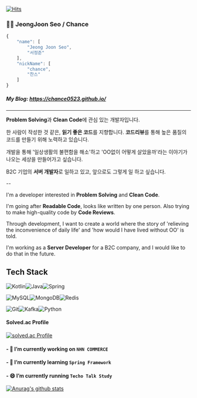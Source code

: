 [![Hits](https://hits.seeyoufarm.com/api/count/incr/badge.svg?url=https%3A%2F%2Fgithub.com%2Fchance0523%2Fhit-counter&count_bg=%2379C83D&title_bg=%23555555&icon=&icon_color=%23FFFFFF&title=hits&edge_flat=false)](https://hits.seeyoufarm.com)

### 🧑‍💻 JeongJoon Seo / Chance
```js
{
    "name": [
        "Jeong Joon Seo",
        "서정준"
    ],
    "nickName": [
        "chance",
        "찬스"
    ]
}
```

##### My Blog: https://chance0523.github.io/

---

**Problem Solving**과 **Clean Code**에 관심 있는 개발자입니다. 

한 사람이 작성한 것 같은, **읽기 좋은 코드**를 지향합니다. **코드리뷰**를 통해 높은 품질의 코드를 만들기 위해 노력하고 있습니다.

개발을 통해 '일상생활의 불편함을 해소'하고 'OO없이 어떻게 살았을까'라는 이야기가 나오는 세상을 만들어가고 싶습니다.

B2C 기업의 **서버 개발자**로 일하고 있고, 앞으로도 그렇게 일 하고 싶습니다.

--

I'm a developer interested in **Problem Solving** and **Clean Code**.

I'm going after **Readable Code**, looks like written by one person. Also trying to make high-quality code by **Code Reviews**.

Through development, I want to create a world where the story of 'relieving the inconvenience of daily life' and 'how would I have lived without OO' is told.

I'm working as a **Server Developer** for a B2C company, and I would like to do that in the future.



## Tech Stack

<img alt="Kotlin" src ="https://img.shields.io/badge/Kotlin-0095D5?&style=for-the-badge&logo=kotlin&logoColor=white"/><img alt="Java" src ="https://img.shields.io/badge/Java-ED8B00?style=for-the-badge&logo=java&logoColor=white"/><img alt="Spring" src ="https://img.shields.io/badge/Spring-6DB33F?style=for-the-badge&logo=spring&logoColor=white"/>

<img alt="MySQL" src ="https://img.shields.io/badge/MySQL-3776AB?style=for-the-badge&logo=mysql&logoColor=white"/><img alt="MongoDB" src ="https://img.shields.io/badge/MongoDB-4EA94B?style=for-the-badge&logo=mongodb&logoColor=white"/><img alt="Redis" src ="https://img.shields.io/badge/redis-%23DD0031.svg?&style=for-the-badge&logo=redis&logoColor=white"/>

<img alt="Git" src ="https://img.shields.io/badge/Git-F05032?style=for-the-badge&logo=git&logoColor=white"/><img alt="Kafka" src ="https://img.shields.io/badge/Apache_Kafka-231F20?style=for-the-badge&logo=apache-kafka&logoColor=white"/><img alt="Python" src ="https://img.shields.io/badge/Python-3776AB?style=for-the-badge&logo=python&logoColor=white"/>

#### Solved.ac Profile
[![solved.ac Profile](http://mazassumnida.wtf/api/generate_badge?boj=samuel95)](https://solved.ac/profile/samuel95)

<!--
**chance0523/chance0523** is a ✨ _special_ ✨ repository because its `README.md` (this file) appears on your GitHub profile.

Here are some ideas to get you started:

- 🔭 I’m currently working on ...
- 🌱 I’m currently learning ...
- 👯 I’m looking to collaborate on ...
- 🤔 I’m looking for help with ...
- 💬 Ask me about ...
- 📫 How to reach me: ...
- 😄 Pronouns: ...
- ⚡ Fun fact: ...
[![Top Langs](https://github-readme-stats.vercel.app/api/top-langs/?username=chance0523)](https://github.com/2Fchance0523/github-readme-stats)
-->

#### - 🔭 I’m currently working on `NHN COMMERCE`
#### - 🌱 I’m currently learning `Spring Framework`
#### - 😄 I’m currently running `Techo Talk Study`


[![Anurag's github stats](https://github-readme-stats.vercel.app/api?username=chance0523&count_private=true&show_icons=true&theme=dracula)](https://github.com/chance0523/github-readme-stats)
